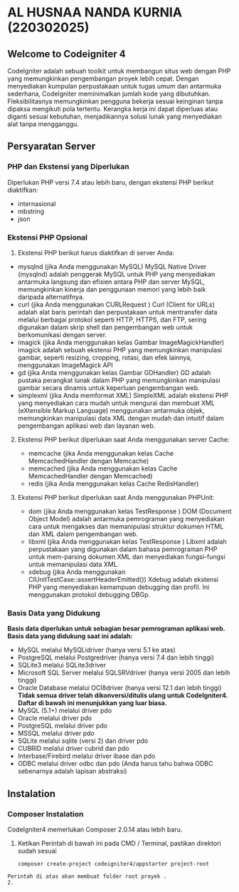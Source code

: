 # AL HUSNAA NANDA KURNIA (220302025)

## Welcome to Codeigniter 4
CodeIgniter adalah sebuah toolkit untuk membangun situs web dengan PHP yang memungkinkan pengembangan proyek lebih cepat. Dengan menyediakan kumpulan perpustakaan untuk tugas umum dan antarmuka sederhana, CodeIgniter meminimalkan jumlah kode yang dibutuhkan. Fleksibilitasnya memungkinkan pengguna bekerja sesuai keinginan tanpa dipaksa mengikuti pola tertentu. Kerangka kerja ini dapat diperluas atau diganti sesuai kebutuhan, menjadikannya solusi lunak yang menyediakan alat tanpa mengganggu.
## Persyaratan Server
  ### PHP dan Ekstensi yang Diperlukan
  Diperlukan PHP versi 7.4 atau lebih baru, dengan ekstensi PHP berikut diaktifkan:
  - internasional
  - mbstring
  - json
  ### Ekstensi PHP Opsional
  1. Ekstensi PHP berikut harus diaktifkan di server Anda:
  - mysqlnd (jika Anda menggunakan MySQL)
    MySQL Native Driver (mysqlnd) adalah penggerak MySQL untuk PHP yang menyediakan antarmuka langsung dan efisien antara PHP dan server MySQL, memungkinkan kinerja dan penggunaan memori yang lebih baik daripada alternatifnya.
  - curl (jika Anda menggunakan CURLRequest )
    Curl (Client for URLs) adalah alat baris perintah dan perpustakaan untuk mentransfer data melalui berbagai protokol seperti HTTP, HTTPS, dan FTP, sering digunakan dalam skrip shell dan pengembangan web untuk berkomunikasi dengan server.
  - imagick (jika Anda menggunakan kelas Gambar ImageMagickHandler)
    imagick adalah sebuah ekstensi PHP yang memungkinkan manipulasi gambar, seperti resizing, cropping, rotasi, dan efek lainnya, menggunakan ImageMagick API
  - gd (jika Anda menggunakan kelas Gambar GDHandler)
    GD adalah pustaka perangkat lunak dalam PHP yang memungkinkan manipulasi gambar secara dinamis untuk keperluan pengembangan web.
  - simplexml (jika Anda memformat XML)
    SimpleXML adalah ekstensi PHP yang menyediakan cara mudah untuk mengurai dan membuat XML (eXtensible Markup Language) menggunakan antarmuka objek, memungkinkan manipulasi data XML dengan mudah dan intuitif dalam pengembangan aplikasi web dan layanan web.
    
  2. Ekstensi PHP berikut diperlukan saat Anda menggunakan server Cache:
     - memcache (jika Anda menggunakan kelas Cache MemcachedHandler dengan Memcache)
     - memcached (jika Anda menggunakan kelas Cache MemcachedHandler dengan Memcached)
     - redis (jika Anda menggunakan kelas Cache RedisHandler)
     
  4. Ekstensi PHP berikut diperlukan saat Anda menggunakan PHPUnit:
     - dom (jika Anda menggunakan kelas TestResponse )
       DOM (Document Object Model) adalah antarmuka pemrograman yang menyediakan cara untuk mengakses dan memanipulasi struktur dokumen HTML dan XML dalam pengembangan web.
     - libxml (jika Anda menggunakan kelas TestResponse )
       Libxml adalah perpustakaan yang digunakan dalam bahasa pemrograman PHP untuk mem-parsing dokumen XML dan menyediakan fungsi-fungsi untuk memanipulasi data XML.
     - xdebug (jika Anda menggunakan CIUnitTestCase::assertHeaderEmitted())
       Xdebug adalah ekstensi PHP yang menyediakan kemampuan debugging dan profil. Ini menggunakan protokol debugging DBGp.
       
  ### Basis Data yang Didukung
  **Basis data diperlukan untuk sebagian besar pemrograman aplikasi web. Basis data yang didukung saat ini adalah:**
  - MySQL melalui MySQLidriver (hanya versi 5.1 ke atas)
  - PostgreSQL melalui Postgredriver (hanya versi 7.4 dan lebih tinggi)
  - SQLite3 melalui SQLite3driver
  - Microsoft SQL Server melalui SQLSRVdriver (hanya versi 2005 dan lebih tinggi)
  - Oracle Database melalui OCI8driver (hanya versi 12.1 dan lebih tinggi)
  **Tidak semua driver telah dikonversi/ditulis ulang untuk CodeIgniter4. Daftar di bawah ini menunjukkan yang luar biasa.**
  - MySQL (5.1+) melalui driver pdo
  - Oracle melalui driver pdo
  - PostgreSQL melalui driver pdo
  - MSSQL melalui driver pdo
  - SQLite melalui sqlite (versi 2) dan driver pdo
  - CUBRID melalui driver cubrid dan pdo
  - Interbase/Firebird melalui driver ibase dan pdo
  - ODBC melalui driver odbc dan pdo (Anda harus tahu bahwa ODBC sebenarnya adalah lapisan abstraksi)

## Instalation
### Composer Instalation
CodeIgniter4 memerlukan Composer 2.0.14 atau lebih baru.
1. Ketikan Perintah di bawah ini pada CMD / Terminal, pastikan direktori sudah sesuai
   ```shell
   composer create-project codeigniter4/appstarter project-root
```
Perintah di atas akan membuat folder root proyek .
2. 
